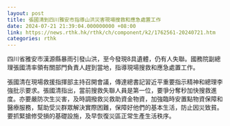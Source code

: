 ```yaml
---
layout: post
title: 張國清到四川雅安市指導山洪災害現場搜救和應急處置工作
date: 2024-07-21 21:39:04.000000000 +08:00
link: https://news.rthk.hk/rthk/ch/component/k2/1762561-20240721.htm
categories: rthk
---
```


四川省雅安市漢源縣暴雨引發山洪，至今發現8具遺體，仍有人失聯。國務院副總理張國清率領有關部門負責人趕到當地，指導現場搜救和應急處置工作。

張國清在現場救援指揮部主持召開會議，傳達總書記習近平重要指示精神和總理李強批示要求。張國清指出，當前搜救失聯人員是第一位，要爭分奪秒加快搜救進度。亦要嚴防次生災害，及時調撥救災救助資金物資，加強臨時安置點物資保障和醫療服務，幫助受災群眾解決實際困難，保障好他們的基本生活，防止因災致貧。要抓緊搶修受損的基礎設施，及早恢復災區正常生產生活秩序。
